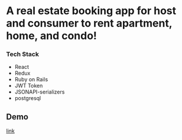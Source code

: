 # A real estate booking app for host and consumer to rent apartment, home, and condo!

<h3>Tech Stack</h3>

<ul>
    <li>React</li>
    <li>Redux</li>
    <li>Ruby on Rails</li>
    <li>JWT Token</li>
    <li>JSONAPI-serializers</li>
    <li>postgresql</li>
</ul>



<h2>Demo</h2>
<a href='https://www.loom.com/share/638d95d99c254ad7a6f6b8c3e618b1db'>link</a>
